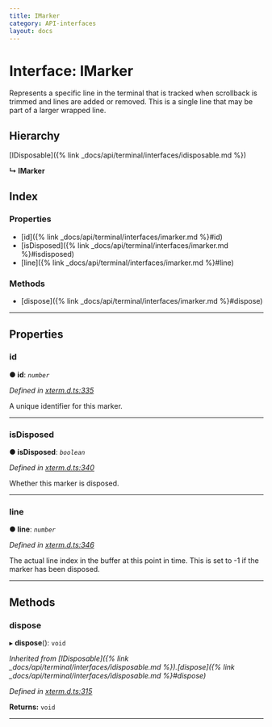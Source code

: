 ```yaml
---
title: IMarker
category: API-interfaces
layout: docs
---
```



# Interface: IMarker

Represents a specific line in the terminal that is tracked when scrollback is trimmed and lines are added or removed. This is a single line that may be part of a larger wrapped line.

## Hierarchy

 [IDisposable]({% link _docs/api/terminal/interfaces/idisposable.md %})

**↳ IMarker**

## Index

### Properties

* [id]({% link _docs/api/terminal/interfaces/imarker.md %}#id)
* [isDisposed]({% link _docs/api/terminal/interfaces/imarker.md %}#isdisposed)
* [line]({% link _docs/api/terminal/interfaces/imarker.md %}#line)

### Methods

* [dispose]({% link _docs/api/terminal/interfaces/imarker.md %}#dispose)

---

## Properties

<a id="id"></a>

###  id

**● id**: *`number`*

*Defined in [xterm.d.ts:335](https://github.com/xtermjs/xterm.js/blob/4.2.0/typings/xterm.d.ts#L335)*

A unique identifier for this marker.

___
<a id="isdisposed"></a>

###  isDisposed

**● isDisposed**: *`boolean`*

*Defined in [xterm.d.ts:340](https://github.com/xtermjs/xterm.js/blob/4.2.0/typings/xterm.d.ts#L340)*

Whether this marker is disposed.

___
<a id="line"></a>

###  line

**● line**: *`number`*

*Defined in [xterm.d.ts:346](https://github.com/xtermjs/xterm.js/blob/4.2.0/typings/xterm.d.ts#L346)*

The actual line index in the buffer at this point in time. This is set to -1 if the marker has been disposed.

___

## Methods

<a id="dispose"></a>

###  dispose

▸ **dispose**(): `void`

*Inherited from [IDisposable]({% link _docs/api/terminal/interfaces/idisposable.md %}).[dispose]({% link _docs/api/terminal/interfaces/idisposable.md %}#dispose)*

*Defined in [xterm.d.ts:315](https://github.com/xtermjs/xterm.js/blob/4.2.0/typings/xterm.d.ts#L315)*

**Returns:** `void`

___

